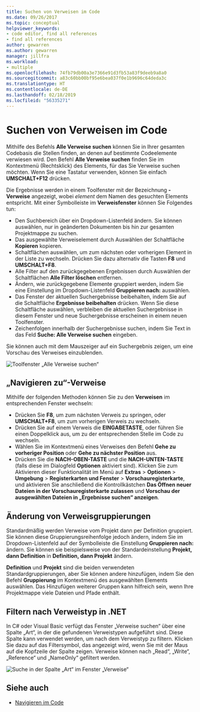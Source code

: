 ```yaml
---
title: Suchen von Verweisen im Code
ms.date: 09/26/2017
ms.topic: conceptual
helpviewer_keywords:
- code editor, find all references
- find all references
author: gewarren
ms.author: gewarren
manager: jillfra
ms.workload:
- multiple
ms.openlocfilehash: 74fb79db00a3e7366e91d3fb53a83f9deeb9a8a0
ms.sourcegitcommit: a83c60bb00bf95e6bea037f0e1b9696c64deda3c
ms.translationtype: HT
ms.contentlocale: de-DE
ms.lasthandoff: 02/18/2019
ms.locfileid: "56335271"
---
```

# <a name="find-references-in-your-code"></a>Suchen von Verweisen im Code

Mithilfe des Befehls **Alle Verweise suchen** können Sie in Ihrer gesamten Codebasis die Stellen finden, an denen auf bestimmte Codeelemente verwiesen wird. Den Befehl **Alle Verweise suchen** finden Sie im Kontextmenü (Rechtsklick) des Elements, für das Sie Verweise suchen möchten. Wenn Sie eine Tastatur verwenden, können Sie einfach **UMSCHALT+F12** drücken.

Die Ergebnisse werden in einem Toolfenster mit der Bezeichnung **<element>-Verweise** angezeigt, wobei *element* dem Namen des gesuchten Elements entspricht. Mit einer Symbolleiste im **Verweisfenster** können Sie Folgendes tun:
- Den Suchbereich über ein Dropdown-Listenfeld ändern. Sie können auswählen, nur in geänderten Dokumenten bis hin zur gesamten Projektmappe zu suchen.
- Das ausgewählte Verweiselement durch Auswählen der Schaltfläche **Kopieren** kopieren.
- Schaltflächen auswählen, um zum nächsten oder vorherigen Element in der Liste zu wechseln. Drücken Sie dazu alternativ die Tasten **F8** und **UMSCHALT+F8**.
- Alle Filter auf den zurückgegebenen Ergebnissen durch Auswählen der Schaltflächen **Alle Filter löschen** entfernen.
- Ändern, wie zurückgegebene Elemente gruppiert werden, indem Sie eine Einstellung im Dropdown-Listenfeld **Gruppieren nach:** auswählen.
- Das Fenster der aktuellen Suchergebnisse beibehalten, indem Sie auf die Schaltfläche **Ergebnisse beibehalten** drücken. Wenn Sie diese Schaltfläche auswählen, verbleiben die aktuellen Suchergebnisse in diesem Fenster und neue Suchergebnisse erscheinen in einem neuen Toolfenster.
- Zeichenfolgen innerhalb der Suchergebnisse suchen, indem Sie Text in das Feld **Suche: Alle Verweise suchen** eingeben.

Sie können auch mit dem Mauszeiger auf ein Suchergebnis zeigen, um eine Vorschau des Verweises einzublenden.

![Toolfenster „Alle Verweise suchen“](../ide/media/vside_findallreferences.png)

## <a name="navigate-to-references"></a>„Navigieren zu“-Verweise
Mithilfe der folgenden Methoden können Sie zu den **Verweisen** im entsprechenden Fenster wechseln:

- Drücken Sie **F8**, um zum nächsten Verweis zu springen, oder **UMSCHALT+F8**, um zum vorherigen Verweis zu wechseln.
- Drücken Sie auf einem Verweis die **EINGABETASTE**, oder führen Sie einen Doppelklick aus, um zu der entsprechenden Stelle im Code zu wechseln.
- Wählen Sie im Kontextmenü eines Verweises den Befehl **Gehe zu vorheriger Position** oder **Gehe zu nächster Position** aus.
- Drücken Sie die **NACH-OBEN-TASTE** und die **NACH-UNTEN-TASTE** (falls diese im Dialogfeld **Optionen** aktiviert sind). Klicken Sie zum Aktivieren dieser Funktionalität im Menü auf **Extras** > **Optionen** > **Umgebung** > **Registerkarten und Fenster** > **Vorschauregisterkarte**, und aktivieren Sie anschließend die Kontrollkästchen **Das Öffnen neuer Dateien in der Vorschauregisterkarte zulassen** und **Vorschau der ausgewählten Dateien in „Ergebnisse suchen“ anzeigen**.

## <a name="change-reference-groupings"></a>Änderung von Verweisgruppierungen
Standardmäßig werden Verweise vom Projekt dann per Definition gruppiert. Sie können diese Gruppierungsreihenfolge jedoch ändern, indem Sie im Dropdown-Listenfeld auf der Symbolleiste die Einstellung **Gruppieren nach:** ändern. Sie können sie beispielsweise von der Standardeinstellung **Projekt, dann Definition** in **Definition, dann Projekt** ändern.

**Definition** und **Projekt** sind die beiden verwendeten Standardgruppierungen, aber Sie können andere hinzufügen, indem Sie den Befehl **Gruppierung** im Kontextmenü des ausgewählten Elements auswählen. Das Hinzufügen weiterer Gruppen kann hilfreich sein, wenn Ihre Projektmappe viele Dateien und Pfade enthält.

## <a name="filter-by-reference-type-in-net"></a>Filtern nach Verweistyp in .NET
In C# oder Visual Basic verfügt das Fenster „Verweise suchen“ über eine Spalte „Art“, in der die gefundenen Verweistypen aufgeführt sind. Diese Spalte kann verwendet werden, um nach dem Verweistyp zu filtern. Klicken Sie dazu auf das Filtersymbol, das angezeigt wird, wenn Sie mit der Maus auf die Kopfzeile der Spalte zeigen. Verweise können nach „Read“, „Write“, „Reference“ und „NameOnly“ gefiltert werden.

![Suche in der Spalte „Art“ im Fenster „Verweise“ ](../ide/media/vside_findallreferencesKind.png)

## <a name="see-also"></a>Siehe auch

- [Navigieren im Code](../ide/navigating-code.md)
